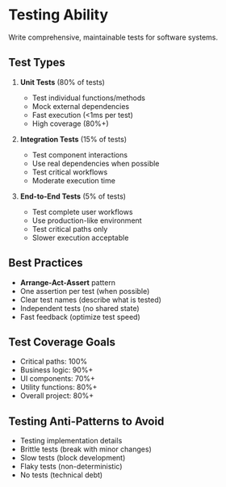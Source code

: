 # Testing Ability

Write comprehensive, maintainable tests for software systems.

## Test Types

1. **Unit Tests** (80% of tests)
   - Test individual functions/methods
   - Mock external dependencies
   - Fast execution (<1ms per test)
   - High coverage (80%+)

2. **Integration Tests** (15% of tests)
   - Test component interactions
   - Use real dependencies when possible
   - Test critical workflows
   - Moderate execution time

3. **End-to-End Tests** (5% of tests)
   - Test complete user workflows
   - Use production-like environment
   - Test critical paths only
   - Slower execution acceptable

## Best Practices

- **Arrange-Act-Assert** pattern
- One assertion per test (when possible)
- Clear test names (describe what is tested)
- Independent tests (no shared state)
- Fast feedback (optimize test speed)

## Test Coverage Goals

- Critical paths: 100%
- Business logic: 90%+
- UI components: 70%+
- Utility functions: 80%+
- Overall project: 80%+

## Testing Anti-Patterns to Avoid

- Testing implementation details
- Brittle tests (break with minor changes)
- Slow tests (block development)
- Flaky tests (non-deterministic)
- No tests (technical debt)
